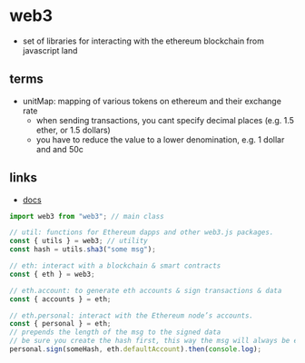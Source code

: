 # web3

- set of libraries for interacting with the ethereum blockchain from javascript land

## terms

- unitMap: mapping of various tokens on ethereum and their exchange rate
  - when sending transactions, you cant specify decimal places (e.g. 1.5 ether, or 1.5 dollars)
  - you have to reduce the value to a lower denomination, e.g. 1 dollar and and 50c

## links

- [docs](https://web3js.readthedocs.io)

```js
import web3 from "web3"; // main class

// util: functions for Ethereum dapps and other web3.js packages.
const { utils } = web3; // utility
const hash = utils.sha3("some msg");

// eth: interact with a blockchain & smart contracts
const { eth } = web3;

// eth.account: to generate eth accounts & sign transactions & data
const { accounts } = eth;

// eth.personal: interact with the Ethereum node’s accounts.
const { personal } = eth;
// prepends the length of the msg to the signed data
// be sure you create the hash first, this way the msg will always be exactly 32 bytes long
personal.sign(someHash, eth.defaultAccount).then(console.log);
```
